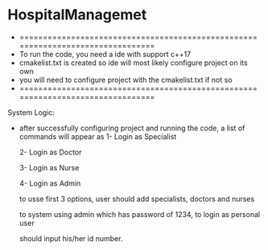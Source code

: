 # HospitalManagemet
* ================================================================================
* To run the code, you need a ide with support c++17
* cmakelist.txt is created so ide will most likely configure project on its own
* you will need to configure project with the cmakelist.txt if not so
* ================================================================================
  
System Logic:
* after successfully configuring project and running the code, a list of commands
  will appear as
  1- Login as Specialist
  
  2- Login as Doctor
  
  3- Login as Nurse
  
  4- Login as Admin
  
  to usse first 3 options, user should add specialists, doctors and nurses
  
  to system using admin which has password of 1234, to login as personal user
  
  should input his/her id number.
